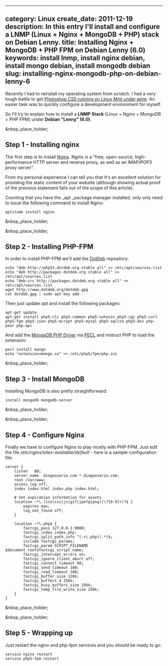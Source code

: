 ----
category: Linux
create_date: 2011-12-19
description: In this entry I'll install and configure a LNMP (Linux + Nginx + MongoDB + PHP) stack on Debian Lenny.
title: Installing Nginx + MongoDB + PHP FPM on Debian Lenny (6.0)
keywords: install lnmp, install nginx debian, install mongo debian, install mongodb debian
slug: installing-nginx-mongodb-php-on-debian-lenny-6
----

Recently I had to reinstall my operating system from scratch. I had a very
tough battle to get [Photoshop CS5 running on Linux Mint under
wine](../blog/entry/how-to-install-photoshop-cs5-ubuntu-mint). An easier task
was to quickly configure a development environment for myself.

So I'll try to explain how to install a **LNMP Stack** (Linux + Nginx +
MongoDB + PHP FPM) under **Debian "Lenny" (6.0)**.

&nbsp_place_holder;

## Step 1 - Installing nginx

The first step is to install [Nginx](http://nginx.org/). Nginx is a "free,
open-source, high-performance HTTP server and reverse proxy, as well as an
IMAP/POP3 proxy server".

From my personal experience I can tell you that it's an excellent solution for
providing the static content of your website (although showing actual proof of
the previous statement falls out of the scope of this article).

Counting that you have the _apt _package manager installed, only only need to
issue the following command to install Nginx:

  

    
    aptitude install nginx

&nbsp_place_holder;

&nbsp_place_holder;

## Step 2 - Installing PHP-FPM

In order to install PHP-FPM we'll add the [DotDeb](http://www.dotdeb.org/)
repository:

    
    echo "deb http://php53.dotdeb.org stable all" >> /etc/apt/sources.list
    echo "deb http://packages.dotdeb.org stable all" >> /etc/apt/sources.list
    echo "deb-src http://packages.dotdeb.org stable all" >> /etc/apt/sources.list
    wget http://www.dotdeb.org/dotdeb.gpg
    cat dotdeb.gpg | sudo apt-key add -

Then just update _apt_ and install the following packages:

    
    apt-get update
    apt-get install php5-cli php5-common php5-suhosin php5-cgi php5-curl php5-fpm php5-json php5-mcrypt php5-mysql php5-sqlite php5-dev php-pear php-apc 

And add the [MongoDB PHP Driver](http://php.net/manual/en/book.mongo.php) via
[PECL](http://pecl.php.net/package/mongo) and instruct PHP to load the
extension:

    
    pecl install mongo
    echo "extension=mongo.so" >> /etc/php5/fpm/php.ini

&nbsp_place_holder;

## Step 3 - Install MongoDB

Installing MongoDB is also pretty straightforward:

    
    install mongodb mongodb-server

&nbsp_place_holder;

&nbsp_place_holder;

## Step 4 - Configure Nginx

Finally we have to configure Nginx to play nicelly with PHP-FPM. Just edit the
file _/etc/nginx/sites-available/default_ - here is a sample configuration
file:

    
    server {
    	listen   80;
    	server_name  diogoosorio.com *.diogoosorio.com;
    	root /var/www;
    	access_log off;
    	index index.html index.php index.html;
    	
    	# Set expiration information for assets
    	location ~*\.(ico|css|js|gif|jpe?g|png)(\?[0-9]+)?$ {
    		expires max;
    		log_not_found off;
    	}
    	
    	location ~*\.php$ {
    		fastcgi_pass 127.0.0.1:9000;
    		fastcgi_index index.php;
    		fastcgi_split_path_info ^(.+\.php)(.*)$;
    		include fastcgi_params;
    		fastcgi_param SCRIPT_FILENAME $document_root$fastcgi_script_name;
    		fastcgi_intercept_errors on;
    		fastcgi_ignore_client_abort off;
    		fastcgi_connect_timeout 60;
    		fastcgi_send_timeout 180;
    		fastcgi_read_timeout 180;
    		fastcgi_buffer_size 128k;
    		fastcgi_buffers 4 256k;
    		fastcgi_busy_buffers_size 256k;
    		fastcgi_temp_file_write_size 256k;
    	}
    }
    

&nbsp_place_holder;

&nbsp_place_holder;

## Step 5 - Wrapping up

Just restart the nginx and php-fpm services and you should be ready to go:

    
    service nginx restart
    service php5-fpm restart

